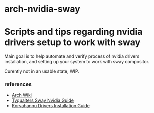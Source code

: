 # arch-nvidia-sway
# Scripts and tips regarding nvidia drivers setup to work with sway
Main goal is to help automate and verify process of nvidia drivers installation, and setting up your system to work with sway compositor.

Curently not in an usable state, WIP.


### references
- [Arch Wiki](https://wiki.archlinux.org/title/sway)
- [Tyqualters Sway Nvidia Guide](https://github.com/tyqualters/sway-nvidia-guide/blob/main/README.md)
- [Korvahannu Drivers Installation Guide](https://github.com/korvahannu/arch-nvidia-drivers-installation-guide)
